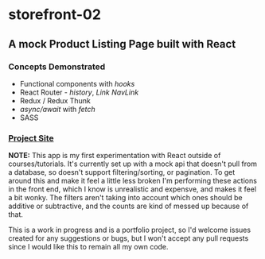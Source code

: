 # storefront-02

## A mock Product Listing Page built with React

### Concepts Demonstrated

- Functional components with *hooks*
- React Router - *history*, *Link* *NavLink*
- Redux / Redux Thunk
- *async/await* with *fetch*
- SASS

### [Project Site](https://kind-dubinsky-34fc0b.netlify.app/)

**NOTE:** This app is my first experimentation with React outside of courses/tutorials. 
It's currently set up with a mock api that doesn't pull from a database, so doesn't support filtering/sorting, 
or pagination. To get around this and make it feel a little less broken I'm performing these actions in the front end, 
which I know is unrealistic and expensve, and makes it feel a bit wonky. The filters aren't taking into account which 
ones should be additive or subtractive, and the counts are kind of messed up because of that.

This is a work in progress and is a portfolio project, so I'd welcome issues created for any suggestions or bugs, but I won't 
accept any pull requests since I would like this to remain all my own code.


